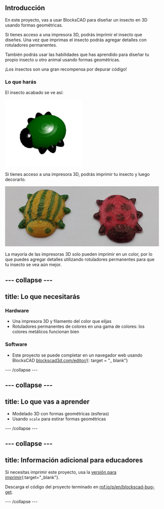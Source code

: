 ## Introducción

En este proyecto, vas a usar BlocksCAD para diseñar un insecto en 3D usando formas geométricas.

Si tienes acceso a una impresora 3D, podrás imprimir el insecto que diseñes. Una vez que imprimas el insecto podrás agregar detalles con rotuladores permanentes.

También podrás usar las habilidades que has aprendido para diseñar tu propio insecto u otro animal usando formas geométricas.

¡Los insectos son una gran recompensa por depurar código!

### Lo que harás

El insecto acabado se ve así:

![captura de pantalla](images/bug-complete.png)

Si tienes acceso a una impresora 3D, podrás imprimir tu insecto y luego decorarlo.

![Proyecto completo](images/bug-showcase.png)

La mayoría de las impresoras 3D solo pueden imprimir en un color, por lo que puedes agregar detalles utilizando rotuladores permanentes para que tu insecto se vea aún mejor.

--- collapse ---
---
title: Lo que necesitarás
---

### Hardware

+ Una impresora 3D y filamento del color que elijas
+ Rotuladores permanentes de colores en una gama de colores: los colores metálicos funcionan bien

### Software

+ Este proyecto se puede completar en un navegador web usando BlocksCAD [blockscad3d.com/editor/](https://www.blockscad3d.com/editor){: target = "_ blank"}

--- /collapse ---

--- collapse ---
---
title: Lo que vas a aprender
---

+ Modelado 3D con formas geométricas (esferas)
+ Usando `scale` para estirar formas geométricas

--- /collapse ---

--- collapse ---
---
title: Información adicional para educadores
---

Si necesitas imprimir este proyecto, usa la [versión para imprimir](https://projects.raspberrypi.org/en/projects/blockscad-bug/print){:target="_blank"}.

Descarga el código del proyecto terminado en [rpf.io/p/en/blockscad-bug-get](http://rpf.io/p/en/blockscad-bug-get).

--- /collapse ---
